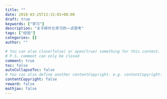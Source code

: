 ```yaml
---
title: ""
date: 2018-03-25T13:15:01+08:00
draft: true
keywords: ["学习"]
description: "关于碎片化学习的一点思考"
tags: ["经验"]
categories: []
author: ""

# You can also close(false) or open(true) something for this content.
# P.S. comment can only be closed
comment: true
toc: false
autoCollapseToc: false
# You can also define another contentCopyright. e.g. contentCopyright: "This is another copyright."
contentCopyright: false
reward: false
mathjax: false
---
```



